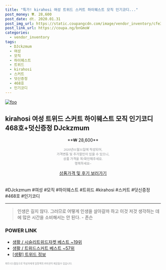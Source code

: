 ```yaml
--- 
title: "특가! kirahosi 여성 트위드 스커트 하이웨스트 모직 인기코디..." 
post_money: ₩. 28,600 
post_date: dt. 2020.01.31 
post_img_url: https://static.coupangcdn.com/image/vendor_inventory/cfe3/f2c28d3aea61343bfdcca12de3ae055ec30f4fdbd6e59a5e2686e583204d.jpg 
post_link_url: https://coupa.ng/bnGmoW 
categories: 
  - vendor_inventory 
tags: 
  - DJckzmum 
  - 여성 
  - 모직 
  - 하이웨스트 
  - 트위드 
  - kirahosi 
  - 스커트 
  - 덧신증정 
  - 468호 
  - 인기코디 
--- 
```

[![foo](https://static.coupangcdn.com/image/vendor_inventory/cfe3/f2c28d3aea61343bfdcca12de3ae055ec30f4fdbd6e59a5e2686e583204d.jpg)](https://coupa.ng/bnGmoW) 

## kirahosi 여성 트위드 스커트 하이웨스트 모직 인기코디 468호+덧신증정 DJckzmum 
<p style="text-align: center;">**₩ 28,600**</p> 
<p style="text-align: center;"><span style="color: #898c8f; font-family: Georgia,Times,serif; font-size: 0.75em;">2020년01월31일에 작성되어, <br>가격변동 및 추가할인이 있을 수 있으니,<br> 상품 가격을 꼭!확인해주세요.<br>행복하세요~</span> 
</p>	 
<div markdown="0" style="text-align: center;"><a href="https://coupa.ng/bnGmoW" class="btn btn--success">상품가격 및 후기 보러가기</a></div> 
<br><br> 
  #DJckzmum #여성 #모직 #하이웨스트 #트위드 #kirahosi #스커트 #덧신증정 #468호 #인기코디 
<hr> 

> 인생은 길지 않다. 그러므로 어떻게 인생을 살아갈까 하고 이것 저것 생각하는 데에 많은 시간을 소비해서는 안 된다. - 존슨 


### POWER LINK

* <a href="https://blog.naver.com/santokki14/221786186600" target="_blank">생활 / 시슬리트위드자켓 베스트 ~19위</a>
* <a href="https://blog.naver.com/santokki14/221790850242" target="_blank">생활 / 트위드스커트 베스트 ~57위</a>
* <a href="https://blog.naver.com/fasyy4321/221763713759" target="_blank"> [생활] 트위드 정보 </a>

<span style="color: #898c8f; font-family: Georgia,Times,serif; font-size: 0.55em;">파트너스활동으로 작성자에게 일정액의 커미션이 제공될수 있습니다.</span> 
